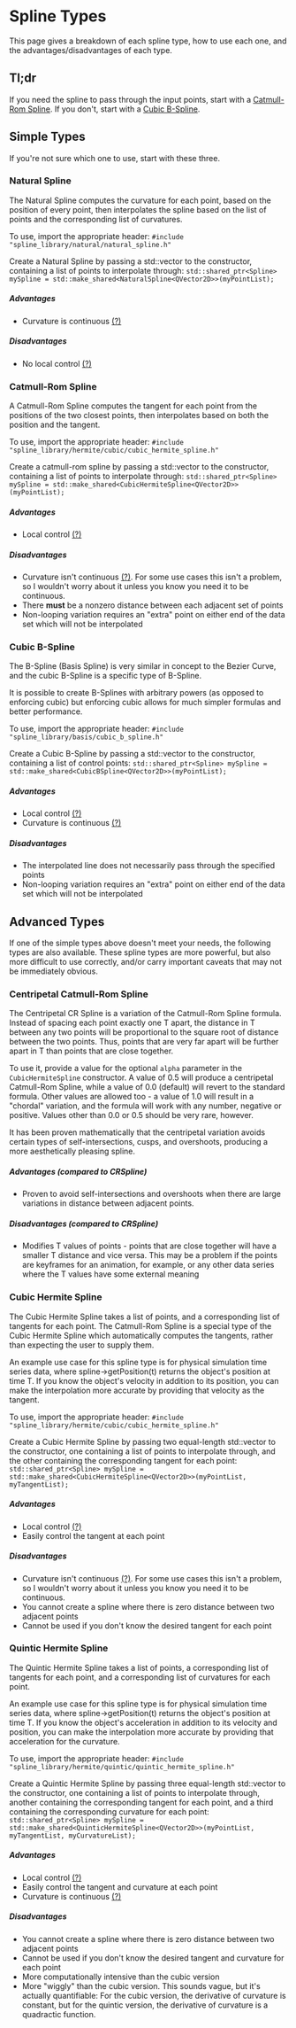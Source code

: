 Spline Types
=============
This page gives a breakdown of each spline type, how to use each one, and the advantages/disadvantages of each type.

Tl;dr
-------------
If you need the spline to pass through the input points, start with a [Catmull-Rom Spline](#catmull-rom-spline). If you don't, start with a [Cubic B-Spline](#cubic-b-spline).

Simple Types
------------- 
If you're not sure which one to use, start with these three.

### Natural Spline
The Natural Spline computes the curvature for each point, based on the position of every point, then interpolates the spline based on the list of points and the corresponding list of curvatures.

To use, import the appropriate header:
`#include "spline_library/natural/natural_spline.h"`

Create a Natural Spline by passing a std::vector<Vector3D> to the constructor, containing a list of points to interpolate through:
`std::shared_ptr<Spline> mySpline = std::make_shared<NaturalSpline<QVector2D>>(myPointList);`

##### Advantages
* Curvature is continuous [(?)](Glossary.md#continuous-curvature)

##### Disadvantages
* No local control [(?)](Glossary.md#local-control)

### Catmull-Rom Spline
A Catmull-Rom Spline computes the tangent for each point from the positions of the two closest points, then interpolates based on both the position and the tangent.

To use, import the appropriate header:
`#include "spline_library/hermite/cubic/cubic_hermite_spline.h"`

Create a catmull-rom spline by passing a std::vector<Vector3D> to the constructor, containing a list of points to interpolate through:
`std::shared_ptr<Spline> mySpline = std::make_shared<CubicHermiteSpline<QVector2D>>(myPointList);`

##### Advantages
* Local control [(?)](Glossary.md#local-control)

##### Disadvantages
* Curvature isn't continuous [(?)](Glossary.md#continuous-curvature). For some use cases this isn't a problem, so I wouldn't worry about it unless you know you need it to be continuous.
* There **must** be a nonzero distance between each adjacent set of points
* Non-looping variation requires an "extra" point on either end of the data set which will not be interpolated

### Cubic B-Spline
The B-Spline (Basis Spline) is very similar in concept to the Bezier Curve, and the cubic B-Spline is a specific type of B-Spline.

It is possible to create B-Splines with arbitrary powers (as opposed to enforcing cubic) but enforcing cubic allows for much simpler formulas and better performance.

To use, import the appropriate header:
`#include "spline_library/basis/cubic_b_spline.h"`

Create a Cubic B-Spline by passing a std::vector<Vector3D> to the constructor, containing a list of control points:
`std::shared_ptr<Spline> mySpline = std::make_shared<CubicBSpline<QVector2D>>(myPointList);`

##### Advantages
* Local control [(?)](Glossary.md#local-control)
* Curvature is continuous [(?)](Glossary.md#continuous-curvature)

##### Disadvantages
* The interpolated line does not necessarily pass through the specified points
* Non-looping variation requires an "extra" point on either end of the data set which will not be interpolated

Advanced Types
-------------
If one of the simple types above doesn't meet your needs, the following types are also available. These spline types are more powerful, but also more difficult to use correctly, and/or carry important caveats that may not be immediately obvious.

### Centripetal Catmull-Rom Spline
The Centripetal CR Spline is a variation of the Catmull-Rom Spline formula. Instead of spacing each point exactly one T apart, the distance in T between any two points will be proportional to the square root of distance between the two points. Thus, points that are very far apart will be further apart in T than points that are close together.

To use it, provide a value for the optional `alpha` parameter in the `CubicHermiteSpline` constructor. A value of 0.5 will produce a centripetal Catmull-Rom Spline, while a value of 0.0 (default) will revert to the standard formula. Other values are allowed too - a value of 1.0 will result in a "chordal" variation, and the formula will work with any number, negative or positive. Values other than 0.0 or 0.5 should be very rare, however.

It has been proven mathematically that the centripetal variation avoids certain types of self-intersections, cusps, and overshoots, producing a more aesthetically pleasing spline.

##### Advantages (compared to CRSpline)
* Proven to avoid self-intersections and overshoots when there are large variations in distance between adjacent points.

##### Disadvantages (compared to CRSpline)
* Modifies T values of points - points that are close together will have a smaller T distance and vice versa. This may be a problem if the points are keyframes for an animation, for example, or any other data series where the T values have some external meaning

### Cubic Hermite Spline
The Cubic Hermite Spline takes a list of points, and a corresponding list of tangents for each point. The Catmull-Rom Spline is a special type of the Cubic Hermite Spline which automatically computes the tangents, rather than expecting the user to supply them.

An example use case for this spline type is for physical simulation time series data, where spline->getPosition(t) returns the object's position at time T. If you know the object's velocity in addition to its position, you can make the interpolation more accurate by providing that velocity as the tangent.

To use, import the appropriate header:
`#include "spline_library/hermite/cubic/cubic_hermite_spline.h"`

Create a Cubic Hermite Spline by passing two equal-length std::vector<Vector3D> to the constructor, one containing a list of points to interpolate through, and the other containing the corresponding tangent for each point:
`std::shared_ptr<Spline> mySpline = std::make_shared<CubicHermiteSpline<QVector2D>>(myPointList, myTangentList);`

##### Advantages
* Local control [(?)](Glossary.md#local-control)
* Easily control the tangent at each point

##### Disadvantages
* Curvature isn't continuous [(?)](Glossary.md#continuous-curvature). For some use cases this isn't a problem, so I wouldn't worry about it unless you know you need it to be continuous.
* You cannot create a spline where there is zero distance between two adjacent points
* Cannot be used if you don't know the desired tangent for each point

### Quintic Hermite Spline
The Quintic Hermite Spline takes a list of points, a corresponding list of tangents for each point, and a corresponding list of curvatures for each point.

An example use case for this spline type is for physical simulation time series data, where spline->getPosition(t) returns the object's position at time T. If you know the object's acceleration in addition to its velocity and position, you can make the interpolation more accurate by providing that acceleration for the curvature.

To use, import the appropriate header:
`#include "spline_library/hermite/quintic/quintic_hermite_spline.h"`

Create a Quintic Hermite Spline by passing three equal-length std::vector<Vector3D> to the constructor, one containing a list of points to interpolate through, another containing the corresponding tangent for each point, and a third containing the corresponding curvature for each point:
`std::shared_ptr<Spline> mySpline = std::make_shared<QuinticHermiteSpline<QVector2D>>(myPointList, myTangentList, myCurvatureList);`

##### Advantages
* Local control [(?)](Glossary.md#local-control)
* Easily control the tangent and curvature at each point
* Curvature is continuous [(?)](Glossary.md#continuous-curvature)

##### Disadvantages
* You cannot create a spline where there is zero distance between two adjacent points
* Cannot be used if you don't know the desired tangent and curvature for each point
* More computationally intensive than the cubic version
* More "wiggly" than the cubic version. This sounds vague, but it's actually quantifiable: For the cubic version, the derivative of curvature is constant, but for the quintic version, the derivative of curvature is a quadractic function.
